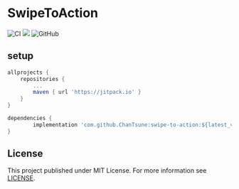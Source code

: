 # SwipeToAction

![CI](https://github.com/ChanTsune/swipe-to-action/workflows/CI/badge.svg)
[![](https://jitpack.io/v/ChanTsune/swipe-to-action.svg)](https://jitpack.io/#ChanTsune/swipe-to-action)
![GitHub](https://img.shields.io/github/license/ChanTsune/swipe-to-action)

## setup

```groovy
allprojects {
    repositories {
        ...
        maven { url 'https://jitpack.io' }
    }
}
```

```groovy
dependencies {
        implementation 'com.github.ChanTsune:swipe-to-action:${latest_version}'
}
```

## License

This project published under MIT License.
For more information see [LICENSE](./LICENSE).
